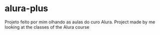 # alura-plus
Projeto feito por mim olhando as aulas do curo Alura. Project made by me looking at the classes of the Alura course
